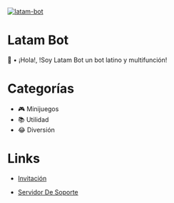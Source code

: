   <br />
    <p>
    <a href="https://discord.gg/sVsk6DmhJF"><img src="https://cdn.discordapp.com/avatars/864961940165754931/8e8c9aacf59fc4587ffe4d6346d9d582.png?size=2048" alt="latam-bot" /></a>
  </p>
  
  # Latam Bot
  👋 • ¡Hola!, !Soy Latam Bot un bot latino y multifunción!

  # Categorías
  - 🎮 Minijuegos
  - 📚 Utilidad
  - 😂 Diversión

  # Links

  - [Invitación](https://discord.com/oauth2/authorize?client_id=864961940165754931&scope=bot&permissions=2147483656)

- [Servidor De Soporte](https://discord.gg/GRAJtnNEas)
  
  
  <br>
